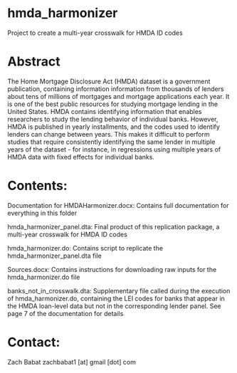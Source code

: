 # hmda_harmonizer
Project to create a multi-year crosswalk for HMDA ID codes

# Abstract

The Home Mortgage Disclosure Act (HMDA) dataset is a government publication, containing information information from thousands of lenders about tens of millions of mortgages and mortgage applications each year. It is one of the best public resources for studying mortgage lending in the United States. HMDA contains identifying information that enables researchers to study the lending behavior of individual banks. However, HMDA is published in yearly installments, and the codes used to identify lenders can change between years. This makes it difficult to perform studies that require consistently identifying the same lender in multiple years of the dataset - for instance, in regressions using multiple years of HMDA data with fixed effects for individual banks.

# Contents:

Documentation for HMDAHarmonizer.docx: Contains full documentation for everything in this folder

hmda_harmonizer_panel.dta: Final product of this replication package, a multi-year crosswalk for HMDA ID codes

hmda_harmonizer.do: Contains script to replicate the hmda_harmonizer_panel.dta file

Sources.docx: Contains instructions for downloading raw inputs for the hmda_harmonizer.do file

banks_not_in_crosswalk.dta: Supplementary file called during the execution of hmda_harmonizer.do, containing the LEI codes for banks that appear in the HMDA loan-level data but not in the corresponding lender panel. See page 7 of the documentation for details

# Contact:
Zach Babat
zachbabat1 [at] gmail [dot] com 
